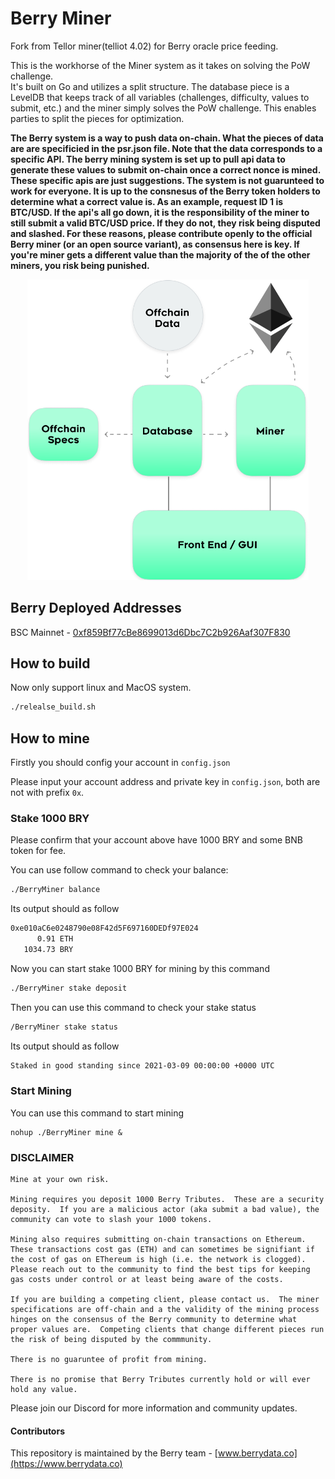 # Berry Miner

Fork from Tellor miner(telliot 4.02) for Berry oracle price feeding.

This is the workhorse of the Miner system as it takes on solving the PoW challenge.  
It's built on Go and utilizes a split structure.  The database piece is a LevelDB that keeps track of all variables (challenges, difficulty, values to submit, etc.) and the miner simply solves the PoW challenge.  This enables parties to split the pieces for optimization.

**The Berry system is a way to push data on-chain.  What the pieces of data are are specificied in the psr.json file. Note that the data corresponds to a specific API.  The berry mining system is set up to pull api data to generate these values to submit on-chain once a correct nonce is mined. These specific apis are just suggestions.  The system is not guarunteed to work for everyone.  It is up to the consnesus of the Berry token holders to determine what a correct value is. As an example, request ID 1 is BTC/USD.  If the api's all go down, it is the responsibility of the miner to still submit a valid BTC/USD price.  If they do not, they risk being disputed and slashed.  For these reasons, please contribute openly to the official Berry miner (or an open source variant), as consensus here is key.  If you're miner gets a different value than the majority of the of the other miners, you risk being punished.**


<p align="center">
    <img src= './public/minerspecs.png' width="450" alt='MinerSpecs' />
</p>


## Berry Deployed Addresses

BSC Mainnet - [0xf859Bf77cBe8699013d6Dbc7C2b926Aaf307F830](https://bscscan.com/address/0xf859bf77cbe8699013d6dbc7c2b926aaf307f830)

## How to build
Now only support linux and MacOS system.

```bash
./relealse_build.sh
```

## How to mine

Firstly you should config your account in `config.json`

Please input your account address and private key in `config.json`, both are not with prefix `0x`.

### Stake 1000 BRY

Please confirm that your account above have 1000 BRY and some BNB token for fee.

You can use follow command to check your balance:

```bash
./BerryMiner balance
```

Its output should as follow

```bash
0xe010aC6e0248790e08F42d5F697160DEDf97E024
      0.91 ETH
   1034.73 BRY
```

Now you can start stake 1000 BRY for mining by this command

```bash
./BerryMiner stake deposit
```

Then you can use this command to check your stake status

```bash
/BerryMiner stake status
```

Its output should as follow

```bash
Staked in good standing since 2021-03-09 00:00:00 +0000 UTC
```

### Start Mining

You can use this command to start mining

```
nohup ./BerryMiner mine &
```


### DISCLAIMER


    Mine at your own risk.  

    Mining requires you deposit 1000 Berry Tributes.  These are a security deposity.  If you are a malicious actor (aka submit a bad value), the community can vote to slash your 1000 tokens.  

    Mining also requires submitting on-chain transactions on Ethereum.  These transactions cost gas (ETH) and can sometimes be signifiant if the cost of gas on EThereum is high (i.e. the network is clogged).  Please reach out to the community to find the best tips for keeping gas costs under control or at least being aware of the costs. 

    If you are building a competing client, please contact us.  The miner specifications are off-chain and a the validity of the mining process hinges on the consensus of the Berry community to determine what proper values are.  Competing clients that change different pieces run the risk of being disputed by the commmunity.  

    There is no guaruntee of profit from mining. 

    There is no promise that Berry Tributes currently hold or will ever hold any value. 

Please join our Discord for more information and community updates. 


#### Contributors<a name="contributors"> </a>

This repository is maintained by the Berry team - [www.berrydata.co](https://www.berrydata.co)
